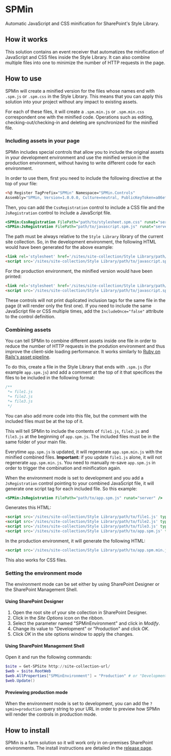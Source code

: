 # SPMin
Automatic JavaScript and CSS minification for SharePoint's Style Library.

## How it works
This solution contains an event receiver that automatizes the minification of JavaScript and CSS files inside the
Style Library. It can also combine multiple files into one to minimize the number of HTTP requests in the page.

## How to use
SPMin will create a minified version for the files whose names end with `.spm.js` or `.spm.css` in the Style Library.
This means that you can apply this solution into your project without any impact to existing assets.

For each of these files, it will create a `.spm.min.js` or `.spm.min.css` correspondent one with the minified code. Operations
such as editing, checking-out/checking-in and deleting are synchronized for the minified file.

### Including assets in your page
SPMin includes special controls that allow you to include the original assets in your development environment and use the minified version in the production environment, without having to write different code for each environment.

In order to use them, first you need to include the following directive at the top of your file:

```asp
<%@ Register TagPrefix="SPMin" Namespace="SPMin.Controls"
Assembly="SPMin, Version=1.0.0.0, Culture=neutral, PublicKeyToken=a86ef32346edfcab" %>
```

Then, you can add the `CssRegistration` control to include a CSS file and the `JsRegistration` control to include a JavaScript file.

```asp
<SPMin:CssRegistration FilePath="path/to/stylesheet.spm.css" runat="server" />
<SPMin:JsRegistration FilePath="path/to/javascript.spm.js" runat="server" />
```

The path must be always relative to the `Style Library` library of the current site collection. So, in the development environment, the following HTML would have been generated for the above example:

```html
<link rel='stylesheet' href='/sites/site-collection/Style Library/path/to/stylesheet.spm.css' type='text/css' />
<script src='/sites/site-collection/Style Library/path/to/javascript.spm.js' type='text/javascript'></script>
```

For the production environment, the minified version would have been printed:

```html
<link rel='stylesheet' href='/sites/site-collection/Style Library/path/to/stylesheet.spm.min.css' type='text/css' />
<script src='/sites/site-collection/Style Library/path/to/javascript.spm.min.js' type='text/javascript'></script>
```

These controls will not print duplicated inclusion tags for the same file in the page (it will render only the first one). If you need to include the same JavaScript file or CSS multiple times, add the `IncludeOnce="false"` attribute to the control definition.

### Combining assets

You can tell SPMin to combine different assets inside one file in order to reduce the number of HTTP requests in the prodution environment and thus improve the client-side loading performance. It works similarly to [Ruby on Rails's asset pipeline](https://github.com/rails/sprockets).

To do this, create a file in the Style Library that ends with `.spm.js` (for example `app.spm.js`) and add a comment at the top of it that specifices the files to be included in the following format:

```javascript
/**
 *= file1.js
 *= file2.js
 *= file3.js
 */
```

You can also add more code into this file, but the comment with the included files must be at the top of it.

This will tell SPMin to include the contents of `file1.js`, `file2.js` and `file3.js` at the beginning of `app.spm.js`. The included files must be in the same folder of your main file.

Everytime `app.spm.js` is updated, it will regenerate `app.spm.min.js` with the minified combined files. **Important:** if you update `file1.js` alone, it will not regenerate `app.spm.min.js`. You need to manually re-save `app.spm.js` in order to trigger the combination and minification again.

When the environment mode is set to development and you add a `JsRegistration` control pointing to your combined JavaScript file, it will generate one script tag for each included file. So this example:

```asp
<SPMin:JsRegistration FilePath="path/to/app.spm.js" runat="server" />
```

Generates this HTML:

```html
<script src='/sites/site-collection/Style Library/path/to/file1.js' type='text/javascript'></script>
<script src='/sites/site-collection/Style Library/path/to/file2.js' type='text/javascript'></script>
<script src='/sites/site-collection/Style Library/path/to/file3.js' type='text/javascript'></script>
<script src='/sites/site-collection/Style Library/path/to/app.spm.js' type='text/javascript'></script>
```

In the production environment, it will generate the following HTML:

```html
<script src='/sites/site-collection/Style Library/path/to/app.spm.min.js' type='text/javascript'></script>
```

This also works for CSS files.

### Setting the environment mode

The environment mode can be set either by using SharePoint Designer or the SharePoint Management Shell.

#### Using SharePoint Designer

1. Open the root site of your site collection in SharePoint Designer.
2. Click in the *Site Options* icon on the ribbon.
3. Select the parameter named "SPMinEnvironment" and click in *Modify*.
4. Change its value to "Development" or "Production" and click *OK*.
5. Click *OK* in the site options window to apply the changes.

#### Using SharePoint Management Shell

Open it and run the following commands:

```powershell
$site = Get-SPSite http://site-collection-url/
$web = $site.RootWeb
$web.AllProperties["SPMinEnvironment"] = "Production" # or "Development"
$web.Update()
```

#### Previewing production mode
When the environment mode is set to development, you can add the `?spmin=production` query string to your URL in order to preview how SPMin will render the controls in production mode.

## How to install
SPMin is a farm solution so it will work only in on-premises SharePoint environments. The install instructions are detailed in the [release page](https://github.com/ghsehn/SPMin/releases/latest).
